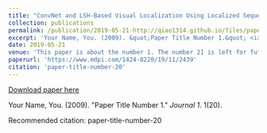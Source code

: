 ```yaml
---
title: "ConvNet and LSH-Based Visual Localization Using Localized Sequence Matching"
collection: publications
permalink: /publication/2019-05-21-http://qiao1314.github.io/files/paper20.pdf
excerpt: 'Your Name, You. (2009). &quot;Paper Title Number 1.&quot; <i>Journal 1</i>. 1(20).'
date: 2019-05-21
venue: 'This paper is about the number 1. The number 21 is left for future work.'
paperurl: 'https://www.mdpi.com/1424-8220/19/11/2439'
citation: 'paper-title-number-20'
---
```


<a href='https://www.mdpi.com/1424-8220/19/11/2439'>Download paper here</a>

Your Name, You. (2009). &quot;Paper Title Number 1.&quot; <i>Journal 1</i>. 1(20).

Recommended citation: paper-title-number-20